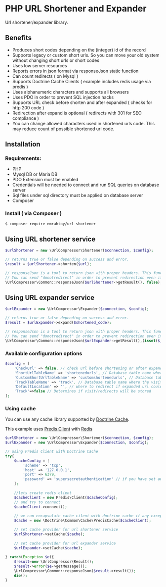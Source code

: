 # PHP URL Shortener and Expander
Url shortener/expander library.

## Benefits

- Produces short codes depending on the (integer) id of the record 
- Supports legacy or custom short urls. So you can move your old system without changing short urls or short codes
- Uses low server resources
- Reports errors in json format via responseJson static function
- Can count redirects ( on Mysql )
- Supports Doctrine Cache Clients ( example includes redis usage via predis )
- Uses alphanumeric characters and supports all browsers
- Uses PDO in order to prevent SQL injection hacks
- Supports URL check before shorten and after expanded ( checks for http 200 code )
- Redirection after expand is optional ( redirects with 301 for SEO compliance )
- You can change allowed characters used in shortened urls code. This may reduce count of possible shortened url code.

## Installation

### Requirements:
   * PHP
   * Mysql DB or Maria DB
   * PDO Extension must be enabled
   * Credentials will be needed to connect and run SQL queries on database server
   * Sql files under sql directory must be applied on database server
   * Composer
### Install ( via Composer )

```bash
$ composer require emrahtoy/url-shortener
```
## Using URL shortener service
```php
$urlShortener = new \UrlCompressor\Shortener($connection, $config);

// returns true or false depending on success and error.
$result = $urlShortener->shorten($url); 

// responseJson is a tool to return json with proper headers. This function also redirect with 301 code if you send true as secondary parameter.
// You can send "donotredirect" in order to prevent redirection even it is set "true"
\UrlCompressor\Common::responseJson($urlShortener->getResult(), false);
```

## Using URL expander service
```php
$urlExpander = new \UrlCompressor\Expander($connection, $config);

// returns true or false depending on success and error.
$result = $urlExpander->expand($shortened_code); 

// responseJson is a tool to return json with proper headers. This function also redirect with 301 code if you send true as secondary parameter.
// You can send "donotredirect" in order to prevent redirection even it is set "true" 
\UrlCompressor\Common::responseJson($urlExpander->getResult(),(isset($_REQUEST['donotredirect']))?false:true);
```

### Available configuration options
```php
$config = [
    'CheckUrl' => false, // check url before shortening or after expand
    'ShortUrlTableName' => 'shortenedurls', // Database table name where shortened url codes are stored
    'CustomShortUrlTableName' => 'customshortenedurls', // Database table name where your legacy shortened codes are stored
    'TrackTableName' => 'track', // Database table name where the visit/redirect counts are stored
    'DefaultLocation' => '', // where to redirect if expanded url could not find
    'Track'=>false // Determines if visit/redirects will be stored
];
```

### Using cache

You can use any cache library supported by [Doctrine Cache](https://github.com/doctrine/cache).

This example uses [Predis Client](https://github.com/nrk/predis) with [Redis](https://redis.io)

```php
$urlShortener = new \UrlCompressor\Shortener($connection, $config);
$urlExpander = new \UrlCompressor\Expander($connection, $config);

// using Predis Client with Doctrine Cache
try{
    $cacheConfig = [
        'scheme' => 'tcp',
        'host' => '127.0.0.1',
        'port' => 6379,
        'password' => 'supersecretauthentication' // if you have set authentication on redis
    ];
    
    //lets create redis client
    $cacheClient = new Predis\Client($cacheConfig);
    // and try to connect
    $cacheClient->connect();
    
    // we can encapsulate cache cilent with doctrine cache if any exception not fired 
    $cache = new \Doctrine\Common\Cache\PredisCache($cacheClient);

    // set cache provider for url shortener service 
    $urlShortener->setCache($cache);
    
    // set cache provider for url expander service 
    $urlExpander->setCache($cache);
    
} catch(Exception $e){
    $result=new \UrlCompressor\Result();
    $result->error($e->getMessage());
    \UrlCompressor\Common::responseJson($result->result());
    die();
}
```